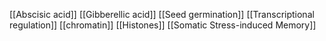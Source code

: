 [[Abscisic acid]]
[[Gibberellic acid]]
[[Seed germination]]
[[Transcriptional regulation]]
[[chromatin]]
[[Histones]]
[[Somatic Stress-induced Memory]]
